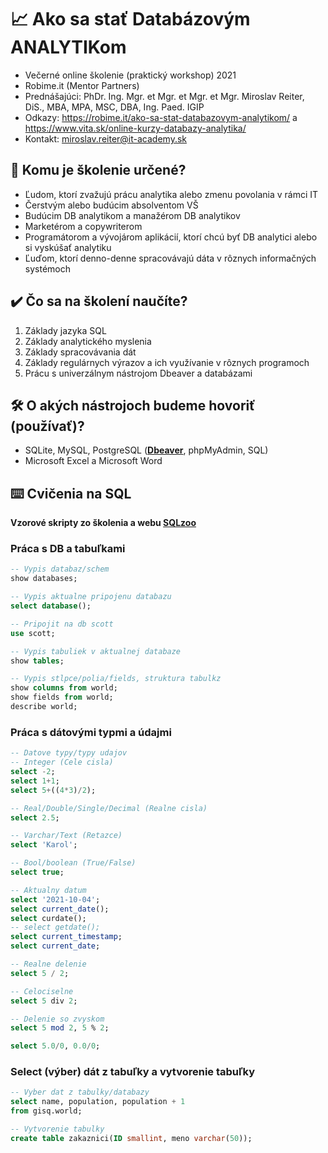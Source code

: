 # 📈 Ako sa stať Databázovým ANALYTIKom

* Večerné online školenie (praktický workshop) 2021 
* Robime.it (Mentor Partners)
* Prednášajúci: PhDr. Ing. Mgr. et Mgr. et Mgr. et Mgr. Miroslav Reiter, DiS., MBA, MPA, MSC, DBA, Ing. Paed. IGIP
* Odkazy: https://robime.it/ako-sa-stat-databazovym-analytikom/ a https://www.vita.sk/online-kurzy-databazy-analytika/
* Kontakt: miroslav.reiter@it-academy.sk

## 📑 Komu je školenie určené?
* Ľudom, ktorí zvažujú prácu analytika alebo zmenu povolania v rámci IT
* Čerstvým alebo budúcim absolventom VŠ
* Budúcim DB analytikom a manažérom DB analytikov
* Marketérom a copywriterom
* Programátorom a vývojárom aplikácií, ktorí chcú byť DB analytici alebo si vyskúšať analytiku
* Ľuďom, ktorí denno-denne spracovávajú dáta v rôznych informačných systémoch

## :heavy_check_mark: Čo sa na školení naučíte?
1. Základy jazyka SQL
1. Základy analytického myslenia
1. Základy spracovávania dát
1. Základy regulárnych výrazov a ich využívanie v rôznych programoch
1. Prácu s univerzálnym nástrojom Dbeaver a databázami

## :hammer_and_wrench: O akých nástrojoch budeme hovoriť (používať)?
* SQLite, MySQL, PostgreSQL ([**Dbeaver**](https://dbeaver.io/download/), phpMyAdmin, SQL)
* Microsoft Excel a Microsoft Word

## ⌨️ Cvičenia na SQL
**Vzorové skripty zo školenia a webu [SQLzoo](https://sqlzoo.net/wiki/SQL_Tutorial)**
### Práca s DB a tabuľkami
```sql
-- Vypis databaz/schem
show databases;

-- Vypis aktualne pripojenu databazu
select database();

-- Pripojit na db scott
use scott;

-- Vypis tabuliek v aktualnej databaze
show tables;

-- Vypis stlpce/polia/fields, struktura tabulkz
show columns from world;
show fields from world;
describe world;
```
### Práca s dátovými typmi a údajmi
```sql
-- Datove typy/typy udajov
-- Integer (Cele cisla)
select -2;
select 1+1;
select 5+((4*3)/2);

-- Real/Double/Single/Decimal (Realne cisla)
select 2.5;

-- Varchar/Text (Retazce)
select 'Karol';

-- Bool/boolean (True/False)
select true;

-- Aktualny datum
select '2021-10-04';
select current_date();
select curdate();
-- select getdate();
select current_timestamp;
select current_date;

-- Realne delenie
select 5 / 2;

-- Celociselne
select 5 div 2;

-- Delenie so zvyskom
select 5 mod 2, 5 % 2;

select 5.0/0, 0.0/0;
```
### Select (výber) dát z tabuľky a vytvorenie tabuľky
```sql
-- Vyber dat z tabulky/databazy
select name, population, population + 1
from gisq.world;

-- Vytvorenie tabulky
create table zakaznici(ID smallint, meno varchar(50));
```
